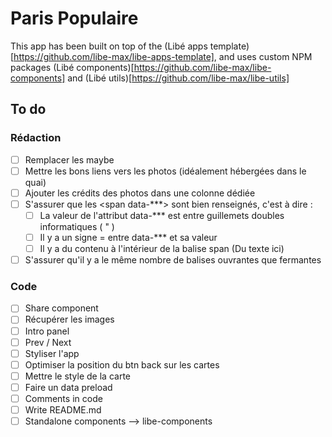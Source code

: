 # Paris Populaire

This app has been built on top of the (Libé apps template)[https://github.com/libe-max/libe-apps-template], and uses custom NPM packages (Libé components)[https://github.com/libe-max/libe-components] and (Libé utils)[https://github.com/libe-max/libe-utils]

## To do

### Rédaction

- [ ] Remplacer les maybe
- [ ] Mettre les bons liens vers les photos (idéalement hébergées dans le quai)
- [ ] Ajouter les crédits des photos dans une colonne dédiée
- [ ] S'assurer que les <span data-***> sont bien renseignés, c'est à dire :
  - [ ] La valeur de l'attribut data-*** est entre guillemets doubles informatiques ( " )
  - [ ] Il y a un signe = entre data-*** et sa valeur
  - [ ] Il y a du contenu à l'intérieur de la balise span (<span>Du texte ici</span>)
- [ ] S'assurer qu'il y a le même nombre de balises ouvrantes que fermantes

### Code

- [ ] Share component
- [ ] Récupérer les images
- [ ] Intro panel
- [ ] Prev / Next
- [ ] Styliser l'app
- [ ] Optimiser la position du btn back sur les cartes
- [ ] Mettre le style de la carte
- [ ] Faire un data preload
- [ ] Comments in code
- [ ] Write README.md
- [ ] Standalone components —> libe-components
